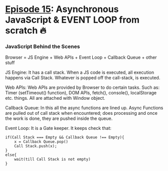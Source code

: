 # [Episode 15](https://www.youtube.com/watch?v=lW_erSjyMeM&list=PLlasXeu85E9cQ32gLCvAvr9vNaUccPVNP&index=17): Asynchronous JavaScript & EVENT LOOP from scratch 🔥

### JavaScript Behind the Scenes

Browser = JS Engine + Web APIs + Event Loop + Callback Queue + other stuff

JS Engine: It has a call stack. When a JS code is executed, all execution happens via Call Stack. Whatever is popped off the call-stack, is executed.

Web APIs: Web APIs are provided by Browser to do certain tasks. Such as: Timer (setTimeout() function), DOM APIs, fetch(), console(), localStorage etc. things. All are attached with Window object.

Callback Queue: In this all the async functions are lined up. Async Functions are pulled out of call stack when encountered; does processing and once the work is done, they are pushed inside the queue. 

Event Loop: It is a Gate keeper. It keeps check that:
```
if(Call Stack === Empty && Callback Queue !== Empty){
    x = Callback Queue.pop()
    Call Stack.push(x);
}
else{
    wait(till Call Stack is not empty)
}
```



